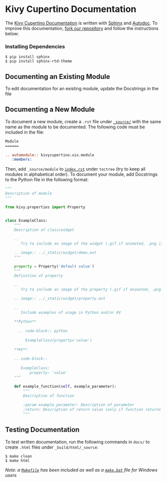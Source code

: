 # Kivy Cupertino Documentation

The [Kivy Cupertino Documentation](https://kivy-cupertino.rtfd.io) is written
with [Sphinx](https://www.sphinx-doc.org/en/master/)
and [Autodoc](https://www.sphinx-doc.org/en/master/usage/extensions/autodoc.html). To improve this documentation,
[fork our repository](https://github.com/cmdvmd/kivy-cupertino/fork) and follow the instructions below:

### Installing Dependencies

```shell
$ pip install sphinx
$ pip install sphinx-rtd-theme
```

## Documenting an Existing Module

To edit documentation for an existing module, update the Docstrings in the file

## Documenting a New Module

To document a new module, create a `.rst` file under [`_source/`](_source) with the same name as the module to be
documented. The following code must be included in the file:

```rst
Module
======

.. automodule:: kivycupertino.uix.module
   :members:
```

Then, add `_source/module` to [`index.rst`](index.rst) under `toctree` (try to keep all modules in alphabetical order).
To document your module, add Docstrings to the Python file in the following format:

```python
"""
Description of module
"""

from kivy.properties import Property


class ExampleClass:
    """
    Description of class/widget
    
    ..
       Try to include an image of the widget (.gif if animated, .png if still)

    .. image:: ../_static/widget/demo.ext
    """

    property = Property('default value')
    """
    Definition of property
    
    ..
       Try to include an image of the property (.gif if animated, .png if still)

    .. image:: ../_static/widget/property.ext
    
    ..
       Include examples of usage in Python and/or KV
    
    **Python**
    
      .. code-block:: python
      
         ExampleClass(property='value')
     
    **KV**
    
    .. code-block::
    
       ExampleClass:
           property: 'value'
    """

    def example_function(self, example_parameter):
        """
        Description of function
        
        :param example_parameter: Description of parameter
        :return: Description of return value (only if function returns a value)
        """
```

## Testing Documentation

To test written documentation, run the following commands in `docs/` to create `.html` files
under `_build/html/_source`:

```shell
$ make clean
$ make html
```

_Note: a [`Makefile`](Makefile) has been included as well as a [`make.bat`](make.bat) file for Windows users_
